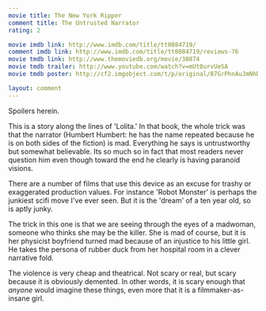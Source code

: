 ```yaml
---
movie title: The New York Ripper
comment title: The Untrusted Narrator
rating: 2

movie imdb link: http://www.imdb.com/title/tt0084719/
comment imdb link: http://www.imdb.com/title/tt0084719/reviews-76
movie tmdb link: http://www.themoviedb.org/movie/30874
movie tmdb trailer: http://www.youtube.com/watch?v=mUt0urvUeSA
movie tmdb poster: http://cf2.imgobject.com/t/p/original/87GrPhnAuJmNhDzDvJ0kt389KdR.jpg

layout: comment
---
```


Spoilers herein.

This is a story along the lines of 'Lolita.' In that book, the whole trick was that the narrator (Humbert Humbert: he has the name repeated because he is on both sides of the fiction) is mad. Everything he says is untrustworthy but somewhat believable. Its so much so in fact that most readers never question him even though toward the end he clearly is having paranoid visions.

There are a number of films that use this device as an excuse for trashy or exaggerated production values. For instance 'Robot Monster' is perhaps the junkiest scifi move I've ever seen. But it is the 'dream' of a ten year old, so is aptly junky.

The trick in this one is that we are seeing through the eyes of a madwoman, someone who thinks she may be the killer. She is mad of course, but it is her physicist boyfriend turned mad because of an injustice to his little girl. He takes the persona of rubber duck from her hospital room in a clever narrative fold.

The violence is very cheap and theatrical. Not scary or real, but scary because it is obviously demented. In other words, it is scary enough that _anyone_ would imagine these things, even more that it is a filmmaker-as-insane girl.